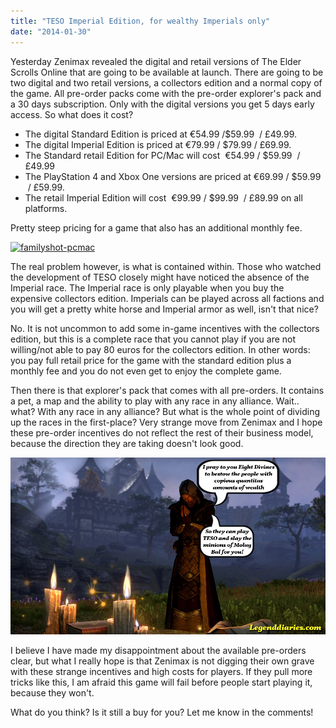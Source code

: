 ```yaml
---
title: "TESO Imperial Edition, for wealthy Imperials only"
date: "2014-01-30"
---
```


Yesterday Zenimax revealed the digital and retail versions of The Elder Scrolls Online that are going to be available at launch. There are going to be two digital and two retail versions, a collectors edition and a normal copy of the game. All pre-order packs come with the pre-order explorer's pack and a 30 days subscription. Only with the digital versions you get 5 days early access. So what does it cost?

- The digital Standard Edition is priced at €54.99 /$59.99  / £49.99.
- The digital Imperial Edition is priced at €79.99 / $79.99 / £69.99.
- The Standard retail Edition for PC/Mac will cost  €54.99 / $59.99  / £49.99 
- The PlayStation 4 and Xbox One versions are priced at €69.99 / $59.99  / £59.99.
- The retail Imperial Edition will cost  €99.99 / $99.99  / £89.99 on all platforms.

Pretty steep pricing for a game that also has an additional monthly fee.

[![familyshot-pcmac](images/familyshot-pcmac.jpg)](http://www.legenddiaries.com/wp-content/uploads/2014/01/familyshot-pcmac.jpg)

The real problem however, is what is contained within. Those who watched the development of TESO closely might have noticed the absence of the Imperial race. The Imperial race is only playable when you buy the expensive collectors edition. Imperials can be played across all factions and you will get a pretty white horse and Imperial armor as well, isn't that nice?

No. It is not uncommon to add some in-game incentives with the collectors edition, but this is a complete race that you cannot play if you are not willing/not able to pay 80 euros for the collectors edition. In other words: you pay full retail price for the game with the standard edition plus a monthly fee and you do not even get to enjoy the complete game.

Then there is that explorer's pack that comes with all pre-orders. It contains a pet, a map and the ability to play with any race in any alliance. Wait.. what? With any race in any alliance? But what is the whole point of dividing up the races in the first-place? Very strange move from Zenimax and I hope these pre-order incentives do not reflect the rest of their business model, because the direction they are taking doesn't look good.

![](images/tumblr_n084oqgT2G1s5en3to1_r1_1280.jpg)

I believe I have made my disappointment about the available pre-orders clear, but what I really hope is that Zenimax is not digging their own grave with these strange incentives and high costs for players. If they pull more tricks like this, I am afraid this game will fail before people start playing it, because they won't.

What do you think? Is it still a buy for you? Let me know in the comments!
